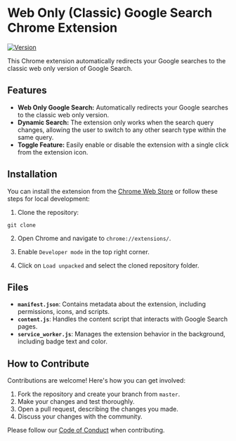 # Web Only (Classic) Google Search Chrome Extension

[![Version](https://img.shields.io/badge/Version-1.1-blue.svg)]()

This Chrome extension automatically redirects your Google searches to the classic web only version of Google Search.

## Features

- **Web Only Google Search:** Automatically redirects your Google searches to the classic web only version.
- **Dynamic Search:** The extension only works when the search query changes, allowing the user to switch to any other search type within the same query.
- **Toggle Feature:** Easily enable or disable the extension with a single click from the extension icon.

## Installation

You can install the extension from the [Chrome Web Store](https://pratyushvashisht.com/classicwebsearch) or follow these steps for local development:

1. Clone the repository:
```
git clone
```

2. Open Chrome and navigate to `chrome://extensions/`.

3. Enable `Developer mode` in the top right corner.

4. Click on `Load unpacked` and select the cloned repository folder.

## Files

- **`manifest.json`**: Contains metadata about the extension, including permissions, icons, and scripts.
- **`content.js`**: Handles the content script that interacts with Google Search pages.
- **`service_worker.js`**: Manages the extension behavior in the background, including badge text and color.

## How to Contribute

Contributions are welcome! Here's how you can get involved:

1. Fork the repository and create your branch from `master`.
2. Make your changes and test thoroughly.
3. Open a pull request, describing the changes you made.
4. Discuss your changes with the community.

Please follow our [Code of Conduct](CODE_OF_CONDUCT.md) when contributing.
